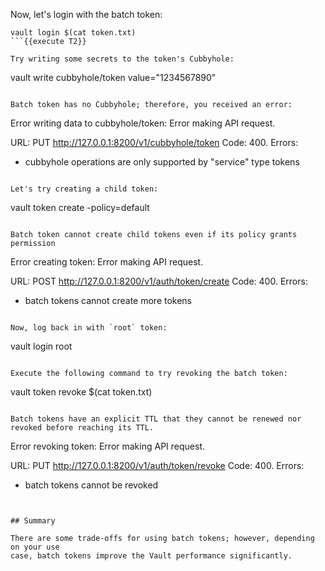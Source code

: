 Now, let's login with the batch token:

```
vault login $(cat token.txt)
```{{execute T2}}

Try writing some secrets to the token's Cubbyhole:

```
vault write cubbyhole/token value="1234567890"
```{{execute T2}}

Batch token has no Cubbyhole; therefore, you received an error:

```
Error writing data to cubbyhole/token: Error making API request.

URL: PUT http://127.0.0.1:8200/v1/cubbyhole/token
Code: 400. Errors:

* cubbyhole operations are only supported by "service" type tokens
```

Let's try creating a child token:

```
vault token create -policy=default
```{{execute T2}}

Batch token cannot create child tokens even if its policy grants permission

```
Error creating token: Error making API request.

URL: POST http://127.0.0.1:8200/v1/auth/token/create
Code: 400. Errors:

* batch tokens cannot create more tokens
```

Now, log back in with `root` token:

```
vault login root
```{{execute T2}}

Execute the following command to try revoking the batch token:

```
vault token revoke $(cat token.txt)
```{{execute T2}}

Batch tokens have an explicit TTL that they cannot be renewed nor revoked before reaching its TTL.

```
Error revoking token: Error making API request.

URL: PUT http://127.0.0.1:8200/v1/auth/token/revoke
Code: 400. Errors:

* batch tokens cannot be revoked
```


## Summary

There are some trade-offs for using batch tokens; however, depending on your use
case, batch tokens improve the Vault performance significantly.
